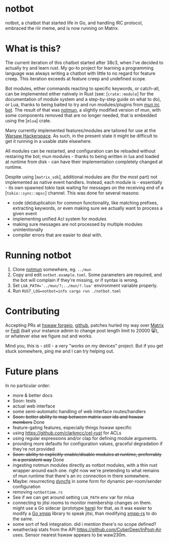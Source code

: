 # notbot

notbot, a chatbot that started life in Go, and handling IRC protocol, embraced the riir meme, and is now running on Matrix.

# What is this?

The current iteration of this chatbot started after 38c3, when I've decided to actually try and learn rust. My go-to project for learning a programming language
was always writing a chatbot with little to no regard for feature creep. This iteration exceeds at feature creep and undefined scope.

Bot modules, either commands reacting to specific keywords, or catch-all, can be implemented either natively in Rust (see: [`crate::module`] for the documentation
of module system and a step-by-step guide on what to do), or Lua, thanks to being baited to try and run modules/plugins from
[mun irc bot](https://code.hackerspace.pl/q3k/mun). The result of that was [notmun](https://code.hackerspace.pl/ar/notmun), a slightly modified version of mun, with
some components removed that are no longer needed, that is embedded using the [`mlua`] crate.

Many currently implemented features/modules are tailored for use at the [Warsaw Hackerspace](https://hackerspace.pl/). As such, in the present state it might be
difficult to get it running in a usable state elsewhere.

All modules can be restarted, and configuration can be reloaded without restaring the bot; mun modules - thanks to being written in lua and loaded at runtime from
disk - can have their implementation completely changed at runtime.

Despite using [`matrix_sdk`], additional modules are (for the most part) not implemented as native event handlers. Instead, each module is - essentially - its
own spawned tokio task waiting for messages on the receiving end of a [`tokio::sync::mpsc`] channel.
This was done for several reasons:
* code (de)duplication for common functionality, like matching prefixes, extracting keywords, or even making sure we actually want to process a given event
* implementing unified Acl system for modules
* making sure messages are not processed by multiple modules unintentionally
* compiler errors that are easier to deal with.

# Running notbot

1. Clone [notmun](https://code.hackerspace.pl/ar/notmun) somewhere, eg. `../mun`
2. Copy and edit `notbot.example.toml`. Some parameters are required, and the bot will complain if they're missing, or if syntax is wrong.
3. Set `LUA_PATH='../mun/?;../mun/?.lua'` environment variable properly.
4. Run `RUST_LOG=notbot=info cargo run ./notbot.toml`

# Contributing

Accepting PRs at [hswaw forgejo](https://code.hackerspace.pl/ar/notbot), [github](https://github.com/arachnist/notbot), patches
hurled my way over [Matrix](https://matrix.to/#/@ar:is-a.cat) or [Fedi](https://is-a.cat/@ar) (bait your instance admin to change post
length limit to 20000 😸), or whatever else we figure out and works.

Mind you, this is - still - a very "works on my devices" project. But if you get stuck somewhere, ping me and I can try helping out.

# Future plans

In no particular order:
* more & better docs
* Soon: tests
* actual web interface
* some semi-automatic handling of web interface routes/handlers
* ~~Soon: better ability to map between matrix user ids and hswaw members~~ Done
* feature-gating features, especially things hswaw specific
* using <https://github.com/clarkmcc/cel-rust> for ACLs
* using regular expressions and/or clap for defining module arguments.
* providing more defaults for configuration values, graceful degradation if they're not provided
* ~~Soon: ability to explicitly enable/disable modules at runtime, preferrably in a persistent way~~ Done
* ingesting notmun modules directly as notbot modules, with a thin rust wrapper around each one.
  right now we're pretending to what remains of mun runtime that there's an irc connection in there somewhere.
* Maybe: resurrecting [dyncfg](https://github.com/arachnist/dyncfg) in some form for dynamic per-room/sender configuration
* removing `notbottime.rs`
* See if we can get around setting `LUA_PATH` env var for mlua
* connecting to jitsi rooms to monitor membership changes on them. might use a Go sidecar (prototype [here](https://github.com/arachnist/jitsi-go/)) for that, as it was easier to modify a [Go xmpp](https://github.com/arachnist/go-xmpp) library to speak jitsi, than modifying [xmpp-rs](https://docs.rs/xmpp/latest/xmpp/) to do the same.
* some sort of fedi integration. did i mention there's no scope defined?
* weather/aqi stats from the API <https://github.com/CyberDeer/InPost-Air> uses. Sensor nearest hswaw appears to be waw230m.
